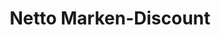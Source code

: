 ---
title: "Netto Marken-Discount"
url: /eschweiler/netto-marken-discount-am-fliess/
shop: Supermarkt
---